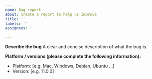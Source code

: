 ```yaml
---
name: Bug report
about: Create a report to help us improve
title: ''
labels: ''
assignees: ''

---
```


**Describe the bug**
A clear and concise description of what the bug is.

**Platform / versions (please complete the following information):**
 - Platform: [e.g. Mac, Windows, Debian, Ubuntu ...]
 - Version: [e.g. 11.0.0]
